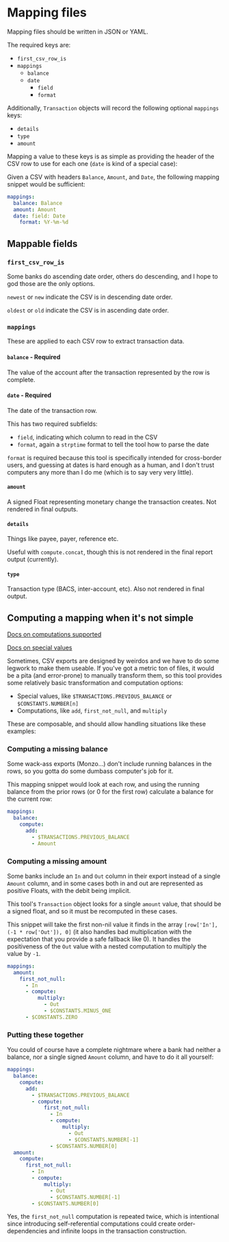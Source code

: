 # Mapping files

Mapping files should be written in JSON or YAML.

The required keys are:

- `first_csv_row_is`
- `mappings`
  - `balance`
  - `date`
    - `field`
    - `format`

Additionally, `Transaction` objects will record the following optional `mappings` keys:

- `details`
- `type`
- `amount`

Mapping a value to these keys is as simple as providing the header of the CSV row to use for each one (`date` is kind of
a special case):

Given a CSV with headers `Balance`, `Amount`, and `Date`, the following mapping snippet would be sufficient:

```yaml
mappings:
  balance: Balance
  amount: Amount
  date: field: Date
    format: %Y-%m-%d
```

## Mappable fields

### `first_csv_row_is`

Some banks do ascending date order, others do descending, and I hope to god those are the only options.

`newest` or `new` indicate the CSV is in descending date order.

`oldest` or `old` indicate the CSV is in ascending date order.

### `mappings`

These are applied to each CSV row to extract transaction data.

#### `balance` - Required

The value of the account after the transaction represented by the row is complete.

#### `date` - Required

The date of the transaction row.

This has two required subfields:

- `field`, indicating which column to read in the CSV
- `format`, again a `strptime` format to tell the tool how to parse the date

`format` is required because this tool is specifically intended for cross-border users, and guessing at dates is hard
enough as a human, and I don't trust computers any more than I do me (which is to say very very little).

#### `amount`

A signed Float representing monetary change the transaction creates. Not rendered in final outputs.

#### `details`

Things like payee, payer, reference etc.

Useful with `compute.concat`, though this is not rendered in the final report output (currently).

#### `type`

Transaction type (BACS, inter-account, etc). Also not rendered in final output.

## Computing a mapping when it's not simple

[Docs on computations supported](./computations.md)

[Docs on special values](./special_values.md)

Sometimes, CSV exports are designed by weirdos and we have to do some legwork to make them useable. If you've got a
metric ton of files, it would be a pita (and error-prone) to manually transform them, so this tool provides some
relatively basic transformation and computation options:

- Special values, like `$TRANSACTIONS.PREVIOUS_BALANCE` or `$CONSTANTS.NUMBER[n]`
- Computations, like `add`, `first_not_null`, and `multiply`

These are composable, and should allow handling situations like these examples:

### Computing a missing balance

Some wack-ass exports (Monzo...) don't include running balances in the rows, so you gotta do some dumbass computer's job for it.

This mapping snippet would look at each row, and using the running balance from the prior rows (or 0 for the first row)
calculate a balance for the current row:

```yaml
mappings:
  balance:
    compute:
      add:
        - $TRANSACTIONS.PREVIOUS_BALANCE
        - Amount
```

### Computing a missing amount

Some banks include an `In` and `Out` column in their export instead of a single `Amount` column, and in some cases both
in and out are represented as positive Floats, with the debit being implicit.

This tool's `Transaction` object looks for a single `amount` value, that should be a signed float, and so it must be
recomputed in these cases.

This snippet will take the first non-nil value it finds in the array `[row['In'], (-1 * row['Out']), 0]` (it also handles bad
multiplication with the expectation that you provide a safe fallback like 0). It handles the positiveness of the `Out`
value with a nested computation to multiply the value by `-1`.

```yaml
mappings:
  amount:
    first_not_null:
      - In
      - compute:
          multiply:
            - Out
            - $CONSTANTS.MINUS_ONE
      - $CONSTANTS.ZERO
```

### Putting these together

You could of course have a complete nightmare where a bank had neither a balance, nor a single signed `Amount` column,
and have to do it all yourself:

```yaml
mappings:
  balance:
    compute:
      add:
        - $TRANSACTIONS.PREVIOUS_BALANCE
        - compute:
            first_not_null:
              - In
              - compute:
                  multiply:
                    - Out
                    - $CONSTANTS.NUMBER[-1]
              - $CONSTANTS.NUMBER[0]
  amount:
    compute:
      first_not_null:
        - In
        - compute:
            multiply:
              - Out
              - $CONSTANTS.NUMBER[-1]
        - $CONSTANTS.NUMBER[0]
```

Yes, the `first_not_null` computation is repeated twice, which is intentional since introducing self-referential
computations could create order-dependencies and infinite loops in the transaction construction.
